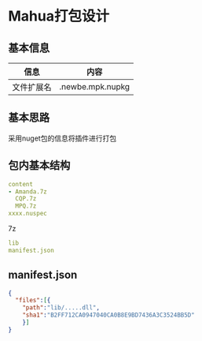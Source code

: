 # Mahua打包设计

## 基本信息

信息    | 内容
----- | ----------------
文件扩展名 | .newbe.mpk.nupkg

## 基本思路

采用nuget包的信息将插件进行打包

## 包内基本结构

```yml
content
- Amanda.7z
  CQP.7z
  MPQ.7z
xxxx.nuspec
```

7z

```yml
lib
manifest.json
```

## manifest.json

```json
{
  "files":[{
    "path":"lib/.....dll",
    "sha1":"B2FF712CA0947040CA0B8E9BD7436A3C3524BB5D"
    }]
}
```
